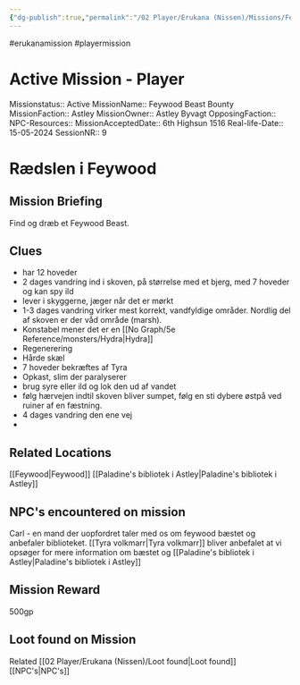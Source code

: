 ```yaml
---
{"dg-publish":true,"permalink":"/02 Player/Erukana (Nissen)/Missions/Feywood Beast Bounty/"}
---
```


#erukanamission #playermission

# Active Mission - Player 
Missionstatus:: Active
MissionName:: Feywood Beast Bounty
MissionFaction:: Astley
MissionOwner::  Astley Byvagt
OpposingFaction:: 
NPC-Resources:: 
MissionAcceptedDate:: 6th Highsun 1516
Real-life-Date:: 15-05-2024
SessionNR:: 9

# Rædslen i Feywood 
## Mission Briefing 
Find og dræb et Feywood Beast.

## Clues 
- har 12 hoveder 
- 2 dages vandring ind i skoven, på størrelse med et bjerg, med 7 hoveder og kan spy ild 
- lever i skyggerne, jæger når det er mørkt 
- 1-3 dages vandring virker mest korrekt, vandfyldige områder. Nordlig del af skoven er der våd område (marsh).
- Konstabel mener det er en [[No Graph/5e Reference/monsters/Hydra\|Hydra]]
- Regenerering
- Hårde skæl
- 7 hoveder bekræftes af Tyra 
- Opkast, slim der paralyserer 
- brug syre eller ild og lok den ud af vandet 
- følg hærvejen indtil skoven bliver sumpet, følg en sti dybere østpå ved ruiner af en fæstning.
- 4 dages vandring den ene vej 
- 
## Related Locations 
[[Feywood\|Feywood]] 
[[Paladine's bibliotek i Astley\|Paladine's bibliotek i Astley]]

## NPC's encountered on mission 
Carl - en mand der uopfordret taler med os om feywood bæstet og anbefaler biblioteket. 
[[Tyra volkmarr\|Tyra volkmarr]] bliver anbefalet at vi opsøger for mere information om bæstet og [[Paladine's bibliotek i Astley\|Paladine's bibliotek i Astley]]

## Mission Reward 
500gp


## Loot found on Mission 



Related 
[[02 Player/Erukana (Nissen)/Loot found\|Loot found]]
[[NPC's\|NPC's]]